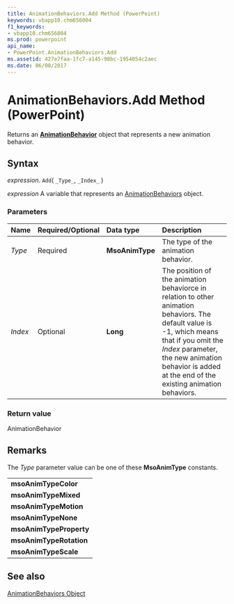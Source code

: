 ```yaml
---
title: AnimationBehaviors.Add Method (PowerPoint)
keywords: vbapp10.chm656004
f1_keywords:
- vbapp10.chm656004
ms.prod: powerpoint
api_name:
- PowerPoint.AnimationBehaviors.Add
ms.assetid: 427e7faa-1fc7-a145-98bc-1954054c2aec
ms.date: 06/08/2017
---
```



# AnimationBehaviors.Add Method (PowerPoint)

Returns an  **[AnimationBehavior](PowerPoint.AnimationBehavior.md)** object that represents a new animation behavior.


## Syntax

 _expression_. `Add`( `_Type_`, `_Index_` )

 _expression_ A variable that represents an [AnimationBehaviors](./PowerPoint.AnimationBehaviors.md) object.


### Parameters



|Name|Required/Optional|Data type|Description|
|:-----|:-----|:-----|:-----|
| _Type_|Required|**MsoAnimType**|The type of the animation behavior.|
| _Index_|Optional|**Long**|The position of the animation behaviorce in relation to other animation behaviors. The default value is -1, which means that if you omit the  _Index_ parameter, the new animation behavior is added at the end of the existing animation behaviors.|

### Return value

AnimationBehavior


## Remarks

The  _Type_ parameter value can be one of these **MsoAnimType** constants.


||
|:-----|
|**msoAnimTypeColor**|
|**msoAnimTypeMixed**|
|**msoAnimTypeMotion**|
|**msoAnimTypeNone**|
|**msoAnimTypeProperty**|
|**msoAnimTypeRotation**|
|**msoAnimTypeScale**|

## See also


[AnimationBehaviors Object](PowerPoint.AnimationBehaviors.md)

